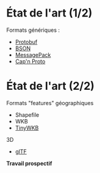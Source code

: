 <!SLIDE>

# État de l'art (1/2)

Formats génériques :

* [Protobuf](https://code.google.com/p/protobuf/)
* [BSON](http://bsonspec.org/)
* [MessagePack](http://msgpack.org/)
* [Cap'n Proto](http://kentonv.github.io/capnproto/)

<!SLIDE>

# État de l'art (2/2)

Formats "features" géographiques

* Shapefile
* WKB
* [TinyWKB](http://blog.jordogskog.no/2013/04/09/tiny-wkb/)

3D

* [glTF](https://github.com/KhronosGroup/glTF/blob/master/specification/README.md)

**Travail prospectif**
